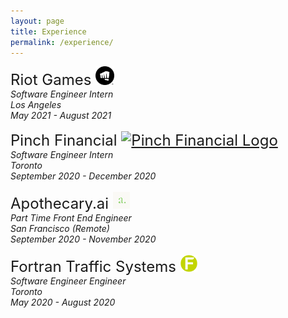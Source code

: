 ```yaml
---
layout: page
title: Experience
permalink: /experience/
---
```


<div class="exp-div">
    <span style="font-size: 24px;">Riot Games 
        <a href="https://www.riotgames.com/" target="_blank"><img src="/assets/logos/riot.png" alt="Riot Games Logo" style="width: 30px;">
        </a>
        </span> <br>
    <div style="font-style: italic;">
        Software Engineer Intern<br>
        Los Angeles<br>
        May 2021 - August 2021
    </div>
</div>
<br>
<div class="exp-div">
    <span style="font-size: 24px;">Pinch Financial
        <a href="https://www.pinchfinancial.com/" target="_blank"><img src="/assets/logos/pinch.ico" alt="Pinch Financial Logo" style="width: 27px;">
            </a>
    </span> <br>
    <div style="font-style: italic;">
        Software Engineer Intern<br>
        Toronto<br>
        September 2020 - December 2020
    </div>
</div>
<br>
<div class="exp-div">
    <span style="font-size: 24px;">Apothecary.ai
        <a href="https://www.apothecary.ai/" target="_blank"><img src="/assets/logos/apothecary.jpg" alt="Apothecary.ai Logo" style="width: 27px;">
            </a>
    </span> <br>
    <div style="font-style: italic;">
        Part Time Front End Engineer<br>
        San Francisco (Remote)<br>
        September 2020 - November 2020
    </div>
</div>
<br>
<div class="exp-div">
    <span style="font-size: 24px;">Fortran Traffic Systems
        <a href="https://www.fortrantraffic.com/" target="_blank"><img src="/assets/logos/fortran.png" alt="Fortran Logo" style="width: 27px;">
            </a>
    </span> <br>
    <div style="font-style: italic;">
        Software Engineer Engineer<br>
        Toronto<br>
        May 2020 - August 2020
    </div>
</div>